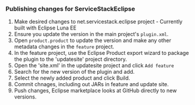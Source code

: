 ### Publishing changes for ServiceStackEclipse
1. Make desired changes to net.servicestack.eclipse project - Currently built with Eclipse Luna EE
2. Ensure you update the version in the main project's `plugin.xml`.
2. Open `product.product` to update the version and make any other metadata changes in the `feature` project.
3. In the feature project, use the Eclipse Product export wizard to package the plugin to the 'updatesite' project directory.
4. Open the 'site.xml' in the updatesite project and click `Add feature`
5. Search for the new version of the plugin and add.
6. Select the newly added product and click Build.
7. Commit chnages, including out JARs in feature and update site.
8. Push changes, Eclipse marketplace looks at GitHub directly to new versions.